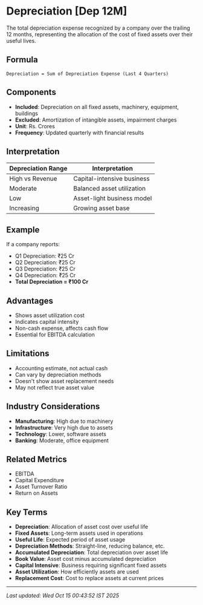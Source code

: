 # Depreciation [Dep 12M]

The total depreciation expense recognized by a company over the trailing 12 months, representing the allocation of the cost of fixed assets over their useful lives.

## Formula
```text
Depreciation = Sum of Depreciation Expense (Last 4 Quarters)
```

## Components
- **Included**: Depreciation on all fixed assets, machinery, equipment, buildings
- **Excluded**: Amortization of intangible assets, impairment charges
- **Unit**: Rs. Crores
- **Frequency**: Updated quarterly with financial results

## Interpretation
| Depreciation Range | Interpretation |
|-------------------|----------------|
| High vs Revenue | Capital-intensive business |
| Moderate | Balanced asset utilization |
| Low | Asset-light business model |
| Increasing | Growing asset base |

## Example
If a company reports:
- Q1 Depreciation: ₹25 Cr
- Q2 Depreciation: ₹25 Cr
- Q3 Depreciation: ₹25 Cr
- Q4 Depreciation: ₹25 Cr
- **Total Depreciation = ₹100 Cr**

## Advantages
- Shows asset utilization cost
- Indicates capital intensity
- Non-cash expense, affects cash flow
- Essential for EBITDA calculation

## Limitations
- Accounting estimate, not actual cash
- Can vary by depreciation methods
- Doesn't show asset replacement needs
- May not reflect true asset value

## Industry Considerations
- **Manufacturing**: High due to machinery
- **Infrastructure**: Very high due to assets
- **Technology**: Lower, software assets
- **Banking**: Moderate, office equipment

## Related Metrics
- EBITDA
- Capital Expenditure
- Asset Turnover Ratio
- Return on Assets

## Key Terms
- **Depreciation**: Allocation of asset cost over useful life
- **Fixed Assets**: Long-term assets used in operations
- **Useful Life**: Expected period of asset usage
- **Depreciation Methods**: Straight-line, reducing balance, etc.
- **Accumulated Depreciation**: Total depreciation over asset life
- **Book Value**: Asset cost minus accumulated depreciation
- **Capital Intensive**: Business requiring significant fixed assets
- **Asset Utilization**: How efficiently assets are used
- **Replacement Cost**: Cost to replace assets at current prices

---
*Last updated: Wed Oct 15 00:43:52 IST 2025*
